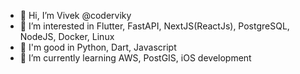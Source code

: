 - 👋 Hi, I’m Vivek @coderviky
- 👀 I’m interested in Flutter, FastAPI, NextJS(ReactJs), PostgreSQL, NodeJS, Docker, Linux
- 🤗 I'm good in Python, Dart, Javascript
- 🌱 I’m currently learning AWS, PostGIS, iOS development

<!---
coderviky/coderviky is a ✨ special ✨ repository because its `README.md` (this file) appears on your GitHub profile.
You can click the Preview link to take a look at your changes.
--->
